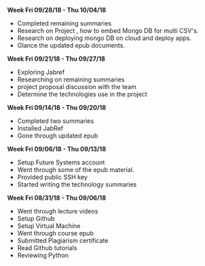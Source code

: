 **Week Fri 09/28/18 - Thu 10/04/18**

* Completed remaining summaries
* Research on Project , how to embed Mongo DB for multi CSV's.
* Research on deploying mongo DB on cloud and deploy apps.
* Glance the updated epub documents. 

**Week Fri 09/21/18 - Thu 09/27/18**

*  Exploring Jabref
*  Researching on remaining summaries
*  project proposal discussion with the team 
*  Determine the technologies use in the project

**Week Fri 09/14/18 - Thu 09/20/18**

*  Completed two summaries
*  Installed JabRef
*  Gone through updated epub

**Week Fri 09/06/18 - Thu 09/13/18**

* Setup Future Systems account
* Went through some of the epub material. 
* Provided public SSH key
* Started writing the technology summaries


**Week Fri 08/31/18 - Thu 09/06/18**

* Went through lecture videos 
* Setup Github 
* Setup Virtual Machine
* Went through course epub
* Submitted Plagiarism certificate
* Read Github tutorials
* Reviewing Python
